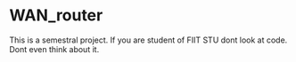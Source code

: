 # WAN_router
This is a semestral project. If you are student of FIIT STU dont look at code. Dont even think about it. 
